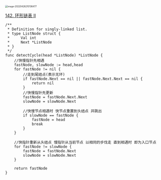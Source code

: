 <img src="https://github.com/wuye251/php-interview/blob/main/assets/142.%E7%8E%AF%E5%BD%A2%E9%93%BE%E8%A1%A8.png" alt="image-20220426210136477" style="zoom:50%;" />

[142. 环形链表 II](https://leetcode-cn.com/problems/linked-list-cycle-ii/)

```golang
/**
 * Definition for singly-linked list.
 * type ListNode struct {
 *     Val int
 *     Next *ListNode
 * }
 */
func detectCycle(head *ListNode) *ListNode {
    //快慢指针先相遇
    fastNode, slowNode := head,head
    for fastNode != nil {
        //走到尾结点(表示无环)
        if fastNode.Next == nil || fastNode.Next.Next == nil {
            return nil
        }
        //快慢指针先更新
        fastNode = fastNode.Next.Next
        slowNode = slowNode.Next

        //快慢节点相遇时 快节点重置到头结点 并跳出
        if slowNode == fastNode {
            fastNode = head
            break
        }
    }

    //快指针重新从头结点 慢指针从当前节点 以相同的步伐走 直到相遇时 即为入口节点
    for fastNode != slowNode {
        fastNode = fastNode.Next
        slowNode = slowNode.Next
    }

    return fastNode
}
```

